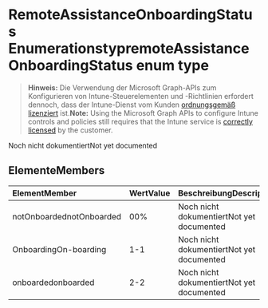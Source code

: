 # <a name="remoteassistanceonboardingstatus-enum-type"></a><span data-ttu-id="0893e-101">RemoteAssistanceOnboardingStatus Enumerationstyp</span><span class="sxs-lookup"><span data-stu-id="0893e-101">remoteAssistanceOnboardingStatus enum type</span></span>

> <span data-ttu-id="0893e-102">**Hinweis:** Die Verwendung der Microsoft Graph-APIs zum Konfigurieren von Intune-Steuerelementen und -Richtlinien erfordert dennoch, dass der Intune-Dienst vom Kunden [ordnungsgemäß lizenziert](https://go.microsoft.com/fwlink/?linkid=839381) ist.</span><span class="sxs-lookup"><span data-stu-id="0893e-102">**Note:** Using the Microsoft Graph APIs to configure Intune controls and policies still requires that the Intune service is [correctly licensed](https://go.microsoft.com/fwlink/?linkid=839381) by the customer.</span></span>

<span data-ttu-id="0893e-103">Noch nicht dokumentiert</span><span class="sxs-lookup"><span data-stu-id="0893e-103">Not yet documented</span></span>
## <a name="members"></a><span data-ttu-id="0893e-104">Elemente</span><span class="sxs-lookup"><span data-stu-id="0893e-104">Members</span></span>
|<span data-ttu-id="0893e-105">Element</span><span class="sxs-lookup"><span data-stu-id="0893e-105">Member</span></span>|<span data-ttu-id="0893e-106">Wert</span><span class="sxs-lookup"><span data-stu-id="0893e-106">Value</span></span>|<span data-ttu-id="0893e-107">Beschreibung</span><span class="sxs-lookup"><span data-stu-id="0893e-107">Description</span></span>|
|:---|:---|:---|
|<span data-ttu-id="0893e-108">notOnboarded</span><span class="sxs-lookup"><span data-stu-id="0893e-108">notOnboarded</span></span>|<span data-ttu-id="0893e-109">0</span><span class="sxs-lookup"><span data-stu-id="0893e-109">0%</span></span>|<span data-ttu-id="0893e-110">Noch nicht dokumentiert</span><span class="sxs-lookup"><span data-stu-id="0893e-110">Not yet documented</span></span>|
|<span data-ttu-id="0893e-111">Onboarding</span><span class="sxs-lookup"><span data-stu-id="0893e-111">On-boarding</span></span>|<span data-ttu-id="0893e-112">1</span><span class="sxs-lookup"><span data-stu-id="0893e-112">-1</span></span>|<span data-ttu-id="0893e-113">Noch nicht dokumentiert</span><span class="sxs-lookup"><span data-stu-id="0893e-113">Not yet documented</span></span>|
|<span data-ttu-id="0893e-114">onboarded</span><span class="sxs-lookup"><span data-stu-id="0893e-114">onboarded</span></span>|<span data-ttu-id="0893e-115">2</span><span class="sxs-lookup"><span data-stu-id="0893e-115">-2</span></span>|<span data-ttu-id="0893e-116">Noch nicht dokumentiert</span><span class="sxs-lookup"><span data-stu-id="0893e-116">Not yet documented</span></span>|








